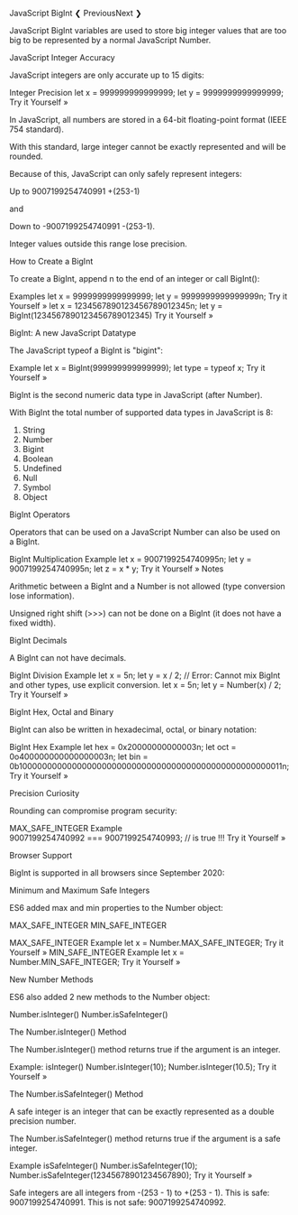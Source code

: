 JavaScript BigInt
❮ PreviousNext ❯

JavaScript BigInt variables are used to store big integer values that are too big to be represented by a normal JavaScript Number.

JavaScript Integer Accuracy

JavaScript integers are only accurate up to 15 digits:

Integer Precision
let x = 999999999999999;
let y = 9999999999999999;
Try it Yourself »

In JavaScript, all numbers are stored in a 64-bit floating-point format (IEEE 754 standard).

With this standard, large integer cannot be exactly represented and will be rounded.

Because of this, JavaScript can only safely represent integers:

Up to 9007199254740991 +(253-1)

and

Down to -9007199254740991 -(253-1).

Integer values outside this range lose precision.


How to Create a BigInt

To create a BigInt, append n to the end of an integer or call BigInt():

Examples
let x = 9999999999999999;
let y = 9999999999999999n;
Try it Yourself »
let x = 1234567890123456789012345n;
let y = BigInt(1234567890123456789012345)
Try it Yourself »

BigInt: A new JavaScript Datatype

The JavaScript typeof a BigInt is "bigint":

Example
let x = BigInt(999999999999999);
let type = typeof x;
Try it Yourself »

BigInt is the second numeric data type in JavaScript (after Number).

With BigInt the total number of supported data types in JavaScript is 8:

1. String
2. Number
3. Bigint
4. Boolean
5. Undefined
6. Null
7. Symbol
8. Object


BigInt Operators

Operators that can be used on a JavaScript Number can also be used on a BigInt.

BigInt Multiplication Example
let x = 9007199254740995n;
let y = 9007199254740995n;
let z = x * y;
Try it Yourself »
Notes

Arithmetic between a BigInt and a Number is not allowed (type conversion lose information).

Unsigned right shift (>>>) can not be done on a BigInt (it does not have a fixed width).


BigInt Decimals

A BigInt can not have decimals.

BigInt Division Example
let x = 5n;
let y = x / 2;
// Error: Cannot mix BigInt and other types, use explicit conversion.
let x = 5n;
let y = Number(x) / 2;
Try it Yourself »

BigInt Hex, Octal and Binary

BigInt can also be written in hexadecimal, octal, or binary notation:

BigInt Hex Example
let hex = 0x20000000000003n;
let oct = 0o400000000000000003n;
let bin = 0b100000000000000000000000000000000000000000000000000011n;
Try it Yourself »

Precision Curiosity

Rounding can compromise program security:

MAX_SAFE_INTEGER Example
9007199254740992 === 9007199254740993; // is true !!!
Try it Yourself »

Browser Support

BigInt is supported in all browsers since September 2020:







Minimum and Maximum Safe Integers

ES6 added max and min properties to the Number object:

MAX_SAFE_INTEGER
MIN_SAFE_INTEGER

MAX_SAFE_INTEGER Example
let x = Number.MAX_SAFE_INTEGER;
Try it Yourself »
MIN_SAFE_INTEGER Example
let x = Number.MIN_SAFE_INTEGER;
Try it Yourself »

New Number Methods

ES6 also added 2 new methods to the Number object:

Number.isInteger()
Number.isSafeInteger()


The Number.isInteger() Method

The Number.isInteger() method returns true if the argument is an integer.

Example: isInteger()
Number.isInteger(10);
Number.isInteger(10.5);
Try it Yourself »

The Number.isSafeInteger() Method

A safe integer is an integer that can be exactly represented as a double precision number.

The Number.isSafeInteger() method returns true if the argument is a safe integer.

Example isSafeInteger()
Number.isSafeInteger(10);
Number.isSafeInteger(12345678901234567890);
Try it Yourself »

Safe integers are all integers from -(253 - 1) to +(253 - 1).
This is safe: 9007199254740991. This is not safe: 9007199254740992.
